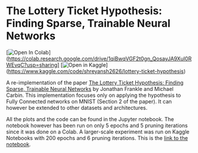 # The Lottery Ticket Hypothesis: Finding Sparse, Trainable Neural Networks

[![Open In Colab](https://colab.research.google.com/assets/colab-badge.svg)](https://colab.research.google.com/drive/1qiBwqVGF2t0gn_QosayJA9XuI0RWEvqC?usp=sharing]
[![Open in Kaggle](https://kaggle.com/static/images/open-in-kaggle.svg)] (https://www.kaggle.com/code/shreyansh2626/lottery-ticket-hypothesis)

A re-implementation of the paper [The Lottery Ticket Hypothesis: Finding Sparse, Trainable Neural Networks](https://arxiv.org/abs/1803.03635v5) by Jonathan Frankle and Michael Carbin. This implementation focuses only on applying the hypothesis to Fully Connected networks on MNIST (Section 2 of the paper). It can however be extended to other datasets and architectures.

All the plots and the code can be found in the Jupyter notebook. The notebook however has been run on only 5 epochs and 5 pruning iterations since it was done on a Colab. A larger-scale experiment was run on Kaggle Notebooks with 200 epochs and 6 pruning iterations. This is the [link to the notebook](https://www.kaggle.com/code/shreyansh2626/lottery-ticket-hypothesis).